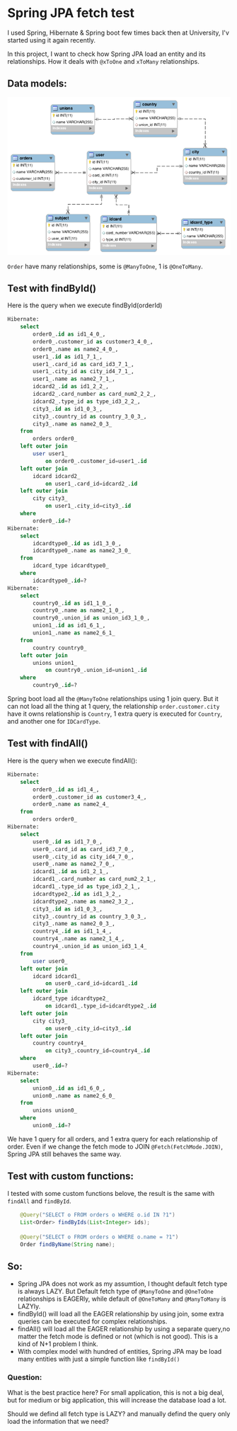 # Spring JPA fetch test
I used Spring, Hibernate & Spring boot few times back then at University, I'v started using it again recently.

In this project, I want to check how Spring JPA load an entity and its relationships. How it deals with `@xToOne` and `xToMany` relationships.

## Data models:
![](schema.png)

`Order` have many relationships, some is `@ManyToOne`, 1 is `@OneToMany`.

## Test with findById()
Here is the query when we execute findById(orderId)
```sql
Hibernate: 
    select
        order0_.id as id1_4_0_,
        order0_.customer_id as customer3_4_0_,
        order0_.name as name2_4_0_,
        user1_.id as id1_7_1_,
        user1_.card_id as card_id3_7_1_,
        user1_.city_id as city_id4_7_1_,
        user1_.name as name2_7_1_,
        idcard2_.id as id1_2_2_,
        idcard2_.card_number as card_num2_2_2_,
        idcard2_.type_id as type_id3_2_2_,
        city3_.id as id1_0_3_,
        city3_.country_id as country_3_0_3_,
        city3_.name as name2_0_3_ 
    from
        orders order0_ 
    left outer join
        user user1_ 
            on order0_.customer_id=user1_.id 
    left outer join
        idcard idcard2_ 
            on user1_.card_id=idcard2_.id 
    left outer join
        city city3_ 
            on user1_.city_id=city3_.id 
    where
        order0_.id=?
Hibernate: 
    select
        idcardtype0_.id as id1_3_0_,
        idcardtype0_.name as name2_3_0_ 
    from
        idcard_type idcardtype0_ 
    where
        idcardtype0_.id=?
Hibernate: 
    select
        country0_.id as id1_1_0_,
        country0_.name as name2_1_0_,
        country0_.union_id as union_id3_1_0_,
        union1_.id as id1_6_1_,
        union1_.name as name2_6_1_ 
    from
        country country0_ 
    left outer join
        unions union1_ 
            on country0_.union_id=union1_.id 
    where
        country0_.id=?
```

Spring boot load all the `@ManyToOne` relationships using 1 join query.
But it can not load all the thing at 1 query, the relationship `order.customer.city` have it owns relationship is `Country`, 1 extra query is executed for `Country`, and another one for `IDCardType`.

## Test with findAll()
Here is the query when we execute findAll():
```sql
Hibernate: 
    select
        order0_.id as id1_4_,
        order0_.customer_id as customer3_4_,
        order0_.name as name2_4_ 
    from
        orders order0_
Hibernate: 
    select
        user0_.id as id1_7_0_,
        user0_.card_id as card_id3_7_0_,
        user0_.city_id as city_id4_7_0_,
        user0_.name as name2_7_0_,
        idcard1_.id as id1_2_1_,
        idcard1_.card_number as card_num2_2_1_,
        idcard1_.type_id as type_id3_2_1_,
        idcardtype2_.id as id1_3_2_,
        idcardtype2_.name as name2_3_2_,
        city3_.id as id1_0_3_,
        city3_.country_id as country_3_0_3_,
        city3_.name as name2_0_3_,
        country4_.id as id1_1_4_,
        country4_.name as name2_1_4_,
        country4_.union_id as union_id3_1_4_ 
    from
        user user0_ 
    left outer join
        idcard idcard1_ 
            on user0_.card_id=idcard1_.id 
    left outer join
        idcard_type idcardtype2_ 
            on idcard1_.type_id=idcardtype2_.id 
    left outer join
        city city3_ 
            on user0_.city_id=city3_.id 
    left outer join
        country country4_ 
            on city3_.country_id=country4_.id 
    where
        user0_.id=?
Hibernate: 
    select
        union0_.id as id1_6_0_,
        union0_.name as name2_6_0_ 
    from
        unions union0_ 
    where
        union0_.id=?
```
We have 1 query for all orders, and 1 extra query for each relationship of order.
Even if we change the fetch mode to JOIN `@Fetch(FetchMode.JOIN)`, Spring JPA still behaves the same way.

## Test with custom functions:
I tested with some custom functions belove, the result is the same with `findAll` and `findById`.
```java
    @Query("SELECT o FROM orders o WHERE o.id IN ?1")
    List<Order> findByIds(List<Integer> ids);
    
    @Query("SELECT o FROM orders o WHERE o.name = ?1")
    Order findByName(String name);
```

## So:
- Spring JPA does not work as my assumtion, I thought default fetch type is always LAZY. But Default fetch type of `@ManyToOne` and `@OneToOne` relationships is EAGERly, while default of `@OneToMany` and `@ManyToMany` is LAZYly.
- findById() will load all the EAGER relationship by using join, some extra queries can be executed for complex relationships.
- findAll() will load all the EAGER relationship by using a separate query,no matter the fetch mode is defined or not (which is not good). This is a kind of N+1 problem I think.
- With complex model with hundred of entities, Spring JPA may be load many entities with just a simple function like `findById()`

### Question:
What is the best practice here? For small application, this is not a big deal, but for medium or big application, this will increase the database load a lot.

Should we defind all fetch type is LAZY? and manually defind the query only load the information that we need?